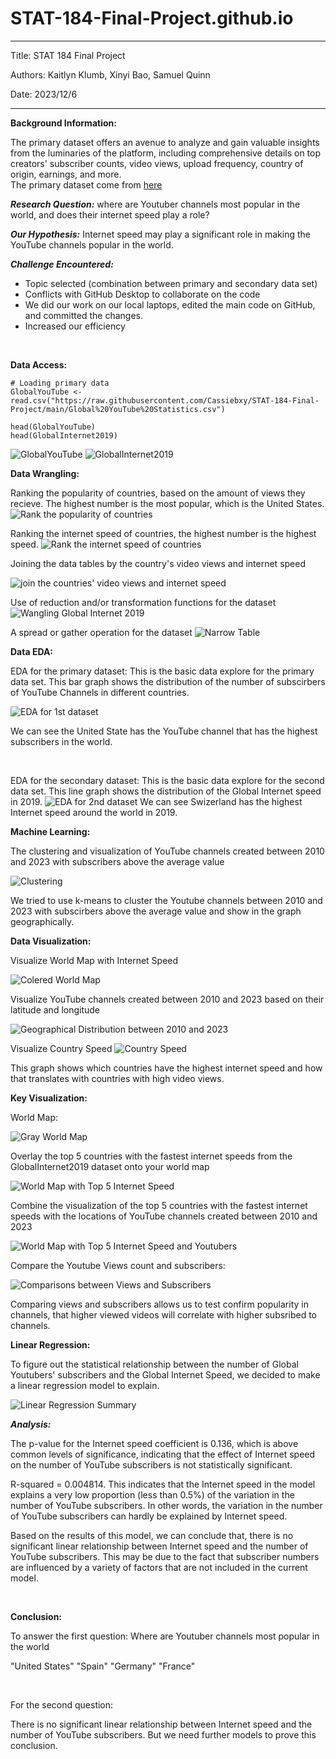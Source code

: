 # STAT-184-Final-Project.github.io
---
Title: STAT 184 Final Project

Authors: Kaitlyn Klumb, Xinyi Bao, Samuel Quinn

Date: 2023/12/6

---

**Background Information:**

The primary dataset offers an avenue to analyze and gain valuable insights from the luminaries of the platform, including comprehensive details on top creators' subscriber counts, video views, upload frequency, country of origin, earnings, and more.   
The primary dataset come from [here](https://www.kaggle.com/datasets/nelgiriyewithana/global-youtube-statistics-2023)

***Research Question:*** where are Youtuber channels most popular in the world, and does their internet speed play a role? 

***Our Hypothesis:*** Internet speed may play a significant role in making the YouTube channels popular in the world.

***Challenge Encountered:***
* Topic selected (combination between primary and secondary data set)
* Conflicts with GitHub Desktop to collaborate on the code 
* We did our work on our local laptops, edited the main code on GitHub, and committed the changes. 
* Increased our efficiency


<br>


**Data Access:**
```{r}
# Loading primary data
GlobalYouTube <- read.csv("https://raw.githubusercontent.com/Cassiebxy/STAT-184-Final-Project/main/Global%20YouTube%20Statistics.csv")

head(GlobalYouTube)
head(GlobalInternet2019)
```
![GlobalYouTube](/1.png)
![GlobalInternet2019](/2.png)

**Data Wrangling:**


Ranking the popularity of countries, based on the amount of views they recieve. The highest number is the most popular, which is the United States. 
![Rank the popularity of countries](/3.png)

Ranking the internet speed of countries, the highest number is the highest speed. 
![Rank the internet speed of countries](/4.png)


Joining the data tables by the country's video views and internet speed 

![join the countries' video views and internet speed](/5.png)



Use of reduction and/or transformation functions for the dataset
![Wangling Global Internet 2019](/6.png)

A spread or gather operation for the dataset
![Narrow Table](/7.png)


**Data EDA:**

EDA for the primary dataset:
This is the basic data explore for the primary data set. This bar graph shows the distribution of the number of subscirbers of YouTube Channels in different countries.

![EDA for 1st dataset](/8.png)

We can see the United State has the YouTube channel that has the highest subscribers in the world.

<br>

EDA for the secondary dataset:
This is the basic data explore for the second data set. This line graph shows the distribution of the Global Internet speed in 2019.
![EDA for 2nd dataset](/9.png)
We can see Swizerland has the highest Internet speed around the world in 2019.

**Machine Learning:**

The clustering and visualization of YouTube channels created between 2010 and 2023 with subscribers above the average value

![Clustering](/10.png)

We tried to use k-means to cluster the Youtube channels between 2010 and 2023 with subscirbers above the average value and show in the graph geographically. 

**Data Visualization:**

Visualize World Map with Internet Speed

![Colered World Map](/11.png)

Visualize YouTube channels created between 2010 and 2023 based on their latitude and longitude

![Geographical Distribution between 2010 and 2023](/12.png)


Visualize Country Speed
![Country Speed](/13.png)

This graph shows which countries have the highest internet speed and how that translates with countries with high video views.  


**Key Visualization:**

World Map:

![Gray World Map](/18.png)

Overlay the top 5 countries with the fastest internet speeds from the GlobalInternet2019 dataset onto your world map

![World Map with Top 5 Internet Speed](/14.png)


Combine the visualization of the top 5 countries with the fastest internet speeds with the locations of YouTube channels created between 2010 and 2023

![World Map with Top 5 Internet Speed and Youtubers](/15.png)


Compare the Youtube Views count and subscribers:

![Comparisons between Views and Subscribers](/16.png)

Comparing views and subscribers allows us to test confirm popularity in channels, that higher viewed videos will correlate with higher subsribed to channels. 



**Linear Regression:**

To figure out the statistical relationship between the number of Global Youtubers' subscribers and the Global Internet Speed, we decided to make a linear regression model to explain.

![Linear Regression Summary](/17.png)


***Analysis:***

The p-value for the Internet speed coefficient is 0.136, which is above common levels of significance, indicating that the effect of Internet speed on the number of YouTube subscribers is not statistically significant.

R-squared = 0.004814. This indicates that the Internet speed in the model explains a very low proportion (less than 0.5%) of the variation in the number of YouTube subscribers. In other words, the variation in the number of YouTube subscribers can hardly be explained by Internet speed.

Based on the results of this model, we can conclude that, there is no significant linear relationship between Internet speed and the number of YouTube subscribers. This may be due to the fact that subscriber numbers are influenced by a variety of factors that are not included in the current model.

<br>

**Conclusion:**

To answer the first question: Where are Youtuber channels most popular in the world

"United States" "Spain" "Germany" "France"  

<br>

For the second question: 

There is no significant linear relationship between Internet speed and the number of YouTube subscribers. But we need further models to prove this conclusion.


 
